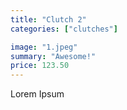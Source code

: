 ```yaml
---
title: "Clutch 2"
categories: ["clutches"]

image: "1.jpeg"
summary: "Awesome!"
price: 123.50
---
```


Lorem Ipsum
